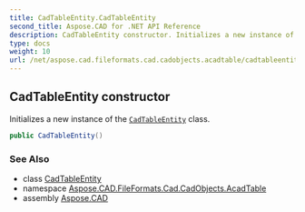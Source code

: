 ```yaml
---
title: CadTableEntity.CadTableEntity
second_title: Aspose.CAD for .NET API Reference
description: CadTableEntity constructor. Initializes a new instance of the CadTableEntity class
type: docs
weight: 10
url: /net/aspose.cad.fileformats.cad.cadobjects.acadtable/cadtableentity/cadtableentity/
---
```

## CadTableEntity constructor

Initializes a new instance of the [`CadTableEntity`](../) class.

```csharp
public CadTableEntity()
```

### See Also

* class [CadTableEntity](../)
* namespace [Aspose.CAD.FileFormats.Cad.CadObjects.AcadTable](../../cadtableentity/)
* assembly [Aspose.CAD](../../../)


